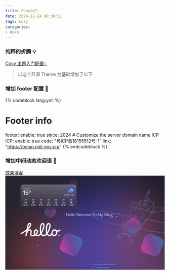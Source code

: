```yaml
---
title: Cosy入门
date: 2024-12-24 00:38:11
tags: Cosy
categories:
- Hexo
---
```

### 纯粹的折腾 💡
[Cosy 主题入门配置💡](https://hexo.maxshader.com/posts/59577/)
> 以这个开源 Theme 为基础增加了以下

### 增加 footer 配置 🦢
{% codeblock lang:yml %}
# Footer info
footer:
    enable: true
    since: 2024
    # Customize the server domain name ICP
    ICP:
        enable: true
        code: "粤ICP备18155512号-1"
        link: "https://beian.miit.gov.cn/"
{% endcodeblock %}

### 增加中间动态欢迎语 👋
[效果博客](https://gyoliu.github.io "效果博客👋")
![](/img/home.png)
